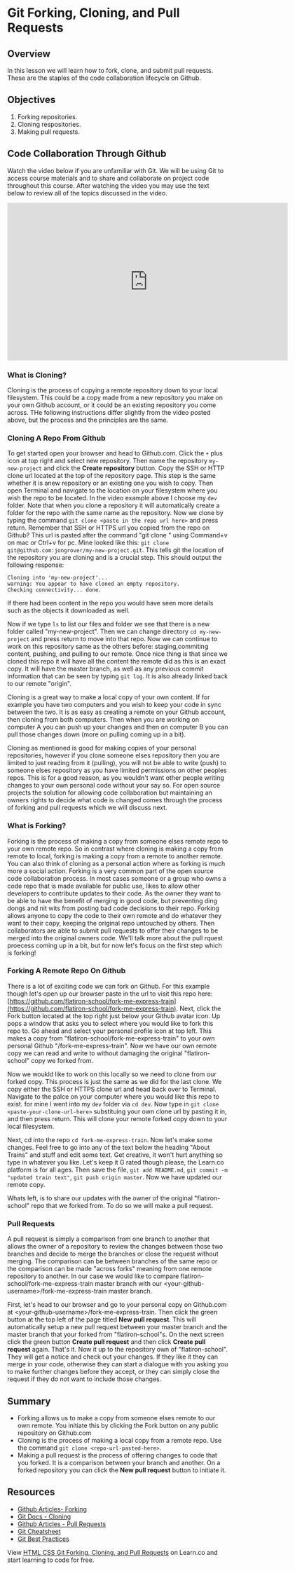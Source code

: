 # Git Forking, Cloning, and Pull Requests

## Overview

In this lesson we will learn how to fork, clone, and submit pull requests. These are the staples of the code collaboration lifecycle on Github.

## Objectives

1. Forking repositories.
2. Cloning respositories.
3. Making pull requests.

## Code Collaboration Through Github

Watch the video below if you are unfamiliar with Git. We will be using Git to access course materials and to share and collaborate on project code throughout this course. After watching the video you may use the text below to review all of the topics discussed in the video.

<iframe width="640" height="360" src="https://www.youtube.com/embed/videoseries?list=PLj148bJp5wiz3q3iuLp6eZrW6Iyjo7t-Y" frameborder="0" allowfullscreen></iframe>

### What is Cloning?

Cloning is the process of copying a remote repository down to your local filesystem. This could be a copy made from a new repository you make on your own Github account, or it could be an existing repository you come across. THe following instructions differ slightly from the video posted above, but the process and the principles are the same.

### Cloning A Repo From Github

To get started open your browser and head to Github.com. Click the `+` plus icon at top right and select new repository. Then name the repository `my-new-project` and click the **Create repository** button. Copy the SSH or HTTP clone url located at the top of the repository page. This step is the same whether it is anew repository or an existing one you wish to copy. Then open Terminal and navigate to the location on your filesystem where you wish the repo to be located. In the video example above I choose my `dev` folder. Note that when you clone a repository it will automatically create a folder for the repo with the same name as the repository. Now we clone by typing the command `git clone <paste in the repo url here>` and press return. Remember that SSH or HTTPS url you copied from the repo on Github? This url is pasted after  the command "git clone " using Command+v on mac or Ctrl+v for pc. Mine looked like this: `git clone git@github.com:jongrover/my-new-project.git`.  This tells git the location of the repository you are cloning and is a crucial step. This should output the following response:

```shell
Cloning into 'my-new-project'...
warning: You appear to have cloned an empty repository.
Checking connectivity... done.
```

If there had been content in the repo you would have seen more details such as the objects it downloaded as well.

Now if we type `ls` to list our files and folder we see that there is a new folder called "my-new-project". Then we can change directory `cd my-new-project` and press return to move into that repo. Now we can continue to work on this repository same as the others before: staging,commiting content, pushing, and pulling to our remote. Once nice thing is that since we cloned this repo it will have all the content the remote did as this is an exact copy. It will have the master branch, as well as any previous commit information that can be seen by typing `git log`. It is also already linked back to our remote "origin". 

Cloning is a great way to make a local copy of your own content. If for example you have two computers and you wish to keep your code in sync between the two. It is as easy as creating a remote on your Github account, then cloning from both computers. Then when you are working on computer A you can push up your changes and then on computer B you can pull those changes down (more on pulling coming up in a bit).

Cloning as mentioned is good for making copies of your personal repositories, however if you clone someone elses repository then you are limited to just reading from it (pulling), you will not be able to write (push) to someone elses repository as you have limited permissions on other peoples repos. This is for a good reason, as you wouldn't want other people writing changes to your own personal code without your say so. For open source projects the solution for allowing code collaboration but maintaining an owners rights to decide what code is changed comes through the process of forking and pull requests which we will discuss next.

### What is Forking?

Forking is the process of making a copy from someone elses remote repo to your own remote repo. So in contrast where cloning is making a copy from remote to local, forking is making a copy from a remote to another remote. You can also think of cloning as a personal action where as forking is much more a social action. Forking is a very common part of the open source code collaboration process. In most cases someone or a group who owns a code repo that is made available for public use, likes to allow other developers to contribute updates to their code. As the owner they want to be able to have the benefit of merging in good code, but preventing ding dongs and nit wits from posting bad code decisions to their repo. Forking allows anyone to copy the code to their own remote and do whatever they want to their copy, keeping the original repo untouched by others. Then collaborators are able to submit pull requests to offer their changes to be merged into the original owners code. We'll talk more about the pull rquest proecess coming up in a bit, but for now let's focus on the first step which is forking!

### Forking A Remote Repo On Github

There is a lot of exciting code we can fork on Github. For this example though let's open up our browser paste in the url to visit this repo here: [https://github.com/flatiron-school/fork-me-express-train](https://github.com/flatiron-school/fork-me-express-train). Next, click the Fork button located at the top right just below your Github avatar icon. Up pops a window that asks you to select where you would like to fork this repo to. Go ahead and select your personal profile icon at top left. This makes a copy from "flatiron-school/fork-me-express-train" to your own personal Github "<github-username>/fork-me-express-train". Now we have our own remote copy we can read and write to without damaging the original "flatiron-school" copy we forked from.

Now we woukld like to work on this locally so we need to clone from our forked copy. This process is just the same as we did for the last clone. We copy either the SSH or HTTPS clone url and head back over to Terminal. Navigate to the palce on your computer where you would like this repo to exist. for mine I went into my `dev` folder via `cd dev`. Now type in `git clone <paste-your-clone-url-here>` substituing your own clone url by pasting it in, and then press return. This will clone your remote forked copy down to your local filesystem.

Next, cd into the repo `cd fork-me-express-train`. Now let's make some changes. Feel free to go into any of the text below the heading "About Trains" and stuff and edit some text. Get creative, it won't hurt anything so type in whatever you like. Let's keep it G rated though please, the Learn.co platform is for all ages. Then save the file, `git add README.md`, `git commit -m "updated train text"`, `git push origin master`. Now we have updated our remote copy.

Whats left, is to share our updates with the owner of the original "flatiron-school" repo that we forked from. To do so we will make a pull request.

### Pull Requests

A pull request is simply a comparison from one branch to another that allows the owner of a repository to review the changes between those two branches and decide to merge the branches or close the request without merging. The comparison can be between branches of the same repo or the comparison can be made "across forks" meaning from one remote repository to another. In our case we would like to compare flatiron-school/fork-me-express-train master branch with our &lt;your-github-username&gt;/fork-me-express-train master branch.

First, let's head to our browser and go to your personal copy on Github.com at &lt;your-github-username&gt;/fork-me-express-train. Then click the green button at the top left of the page titled **New pull request**. This will automatically setup a new pull request between your master branch and the master branch that your forked from "flatiron-school"s. On the next screen click the green button **Create pull request** and then click **Create pull request** again. That's it. Now it up to the repository own of "flatiron-school". They will get a notice and check out your changes. If they like it they can merge in your code, otherwise they can start a dialogue with you asking you to make further changes before they accept, or they can simply close the request if they do not want to include those changes.

## Summary

- Forking allows us to make a copy from someone elses remote to our own remote. You initiate this by clicking the Fork button on any public repository on Github.com
- Cloning is the process of making a local copy from a remote repo. Use the command `git clone <repo-url-pasted-here>`.
- Making a pull request is the process of offering changes to code that you forked. It is a comparison between your branch and another. On a forked repository you can click the **New pull request** button to initiate it.

## Resources

- [Github Articles- Forking](https://help.github.com/articles/fork-a-repo/)
- [Git Docs - Cloning](https://git-scm.com/docs/git-clone)
- [Github Articles - Pull Requests](https://help.github.com/articles/using-pull-requests/)
- [Git Cheatsheet](https://www.git-tower.com/blog/content/posts/54-git-cheat-sheet/git-cheat-sheet-large01.png)
- [Git Best Practices](https://www.git-tower.com/blog/content/posts/54-git-cheat-sheet/git-cheat-sheet-large02.png)


<p class='util--hide'>View <a href='https://learn.co/lessons/html-css-git-forking-cloning-and-pull-requests'>HTML CSS Git Forking, Cloning, and Pull Requests</a> on Learn.co and start learning to code for free.</p>
